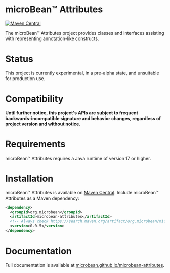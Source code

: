# microBean™ Attributes

[![Maven Central](https://img.shields.io/maven-central/v/org.microbean/microbean-attributes.svg?label=Maven%20Central)](https://search.maven.org/artifact/org.microbean/microbean-attributes)

The microBean™ Attributes project provides classes and interfaces assisting with representing annotation-like constructs.

# Status

This project is currently experimental, in a pre-alpha state, and unsuitable for production use.

# Compatibility

**Until further notice, this project's APIs are subject to frequent backwards-incompatible signature and behavior
changes, regardless of project version and without notice.**

# Requirements

microBean™ Attributes requires a Java runtime of version 17 or higher.

# Installation

microBean™ Attributes is available on [Maven Central](https://search.maven.org/).  Include microBean™ Attributes as a Maven
dependency:

```xml
<dependency>
  <groupId>org.microbean</groupId>
  <artifactId>microbean-attributes</artifactId>
  <!-- Always check https://search.maven.org/artifact/org.microbean/microbean-attributes for up-to-date available versions. -->
  <version>0.0.5</version>
</dependency>
```

# Documentation

Full documentation is available at [microbean.github.io/microbean-attributes](https://microbean.github.io/microbean-attributes/).
